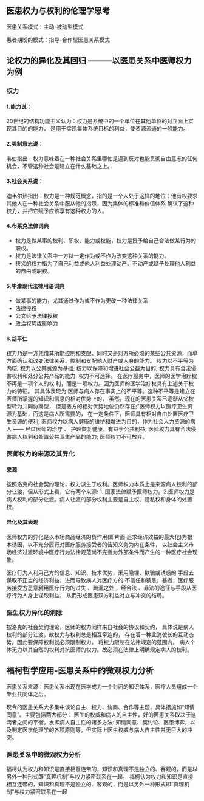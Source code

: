 ## 医患权力与权利的伦理学思考
医患关系模式：主动-被动型模式

患者期盼的模式：指导-合作型医患关系模式

## 论权力的异化及其回归 ———以医患关系中医师权力为例
### 权力
#### 1.能力说：
20世纪的结构功能主义认为：权力是系统中的一个单位在其他单位的对立面上实现其目的的能力，
是用于实现集体系统目标的利益，使资源流通的一般能力。
#### 2.强制意志说：
韦伯指出：权力意味着在一种社会关系里哪怕是遇到反对也能贯彻自由意志的任何机会，不管这种社会是建立在什么基础之上。

#### 3.社会关系说：
迪韦尔热指出：权力是一种规范概念，指的是一个人处于这样的地位：他有权要求其他人在一种社会关系中服从他的指示，因为集体的标准和价值体系
确认了这种权力，并把它赋予应该享有这种权力的人。
#### 4.布莱克法律词典
- 权力是做某事的权利、职权、能力或权能，权力是授予给自己合法做某行为的职权。
- 权力是法律关系中一方以一定作为或不作为改变这种关系的能力。
- 狭义的权力指为了自己利益或他人利益处理动产、不动产或赋予处理他人利益的自由或职权。
#### 5.牛津现代法律用语词典
- 做某事的能力，尤其通过作为或不作为更改一种法律关系
- 法律授权
- 公文给予法律授权
- 政治权势或影响力
#### 6.胡平仁
权力乃是一方凭借其所能控制和支配、同时又是对方所必须的某些公共资源，而单方面确认和改变法律关系、控制和支配他人财产或人身的能力。
权力以不平等为内核;
权力以公共资源为基础; 
权力以保障和增进社会公益为目的;
权力具有合法侵害权利和处分公共产品的能力;
权力不可选择。
在医疗服务中，医师的医学治疗权不再是一项个人的权 利，而是一项权力。因为医师的医学治疗权具有上述关于权力的特征。
其具体表现为:医师与病人存在事实上的不平等。这种不平等是建立在医师所掌握的知识和信息的相对优势上的，
虽然，现在的医患关系已逐渐从父权型转为共同协商型，
但是医方的相对优势地位仍然存在;"医师权力以医疗卫生资源为基础，而这是病人所需要的，
在一定条件下，医师具有相对自由处置医疗卫生资源的便利;
医师权力以病人健康的维护和增进为目的，作为社会人力资源的病人 —— 经过医师的治疗 、
护理恢复健康，有益于公共利益;
医师权力具有合法侵害病人权利和处置公共卫生产品的能力;
医师权力不可放弃。
### 医师权力的来源及其异化
#### 来源
按照洛克的社会契约理论，权力派生于权利。医师权力本质上是来源病人权利的部分让渡，但从形式上看，它有两个来源: 1.
国家法律赋予医师权力。2.医师权力是病人权利的部分让渡。病人让渡的部分权利主要是自主权、隐私权和身体的处置权。
#### 异化及其表现
医师权力的异化是以市场商品经济的负作用(即片面
追求经济效益的最大化)为根本诱因，以不充分履行对医疗服务接受者的告知义务为内在条件，
以社会主义市场经济过渡环境中医疗行为法律规范尚不完善为外部条件而产生的一种医疗社会现象。

医疗行为人利用己方的信息、知识、技术优势，采用隐埋、欺骗或诱惑的 手段去谋取不正当的经济利益，进而导致病人对医疗方的
不信任和猜忌，甚者，医疗服务接受方恶意利用医疗行为的过失 、疏漏之处 ，经合法 、非法的途径与手段从医疗行为人身上谋取利益，
从而形成医患双方利益对立与冲突的结局。
### 医生权力异化的消除
按洛克的社会契约理论，医师的权力同样来自社会的协议和契约，
具体说是病人权利的部分让渡。故权力与权利总是相互牵连的，
存在着一种此消彼长的互动态势。因此要保障权利就必须限制权力，
将权力限制在法律规定的范围内。
病人个体无力以其自然的权利对抗医师的权力。故必须在法律上明确规定病人的权利。

## 福柯哲学应用-医患关系中的微观权力分析

医患关系来源：医患关系出现在医学成为一个封闭的知识体系，医疗人员组成一个专业共同体之后。

现今的医患关系大多集中谈论自主、权力、协商、合作等主题，具体措施如“知情同意”。主要包括两大部分：
医生的权威和病人的自主性，好的医患关系取决于这两者之间的平衡。发挥病人自主性的诸多方法:
知情同意、契约论、医患博弈，以及制定医学伦理学的各项原则等。但实际上医生权威与病人自主性并无巨大的冲突。
### 医患关系中的微观权力分析
福柯认为权力和知识是直接相互连带的，知识和真理不是独立的、客观的，而是以另外一种形式即“真理机制”与权力紧密联系在一起。
福柯认为权力和知识是直接相互连带的，知识和真理不是独立的、客观的，而是以另外一种形式即“真理机制”与权力紧密联系在一起
